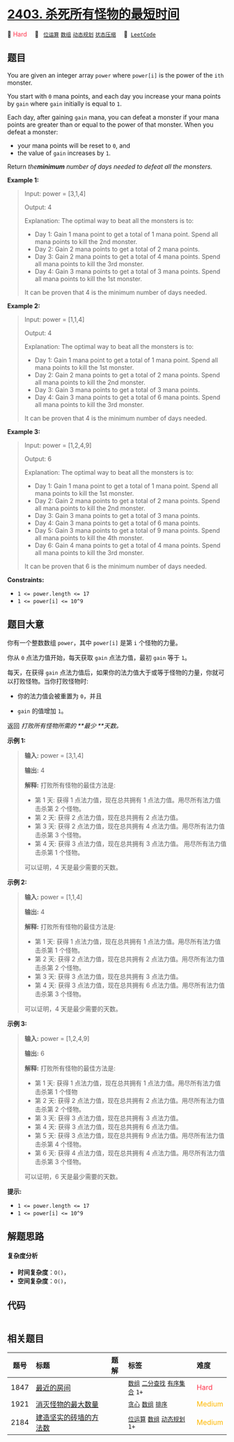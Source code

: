 # [2403. 杀死所有怪物的最短时间](https://leetcode.com/problems/minimum-time-to-kill-all-monsters)

🔴 <font color=#ff334b>Hard</font>&emsp; 🔖&ensp; [`位运算`](/tag/bit-manipulation.md) [`数组`](/tag/array.md) [`动态规划`](/tag/dynamic-programming.md) [`状态压缩`](/tag/bitmask.md)&emsp; 🔗&ensp;[`LeetCode`](https://leetcode.com/problems/minimum-time-to-kill-all-monsters)

## 题目

You are given an integer array `power` where `power[i]` is the power of the
`ith` monster.

You start with `0` mana points, and each day you increase your mana points by
`gain` where `gain` initially is equal to `1`.

Each day, after gaining `gain` mana, you can defeat a monster if your mana
points are greater than or equal to the power of that monster. When you defeat
a monster:

  * your mana points will be reset to `0`, and
  * the value of `gain` increases by `1`.

Return _the**minimum** number of days needed to defeat all the monsters._



**Example 1:**

> Input: power = [3,1,4]
> 
> Output: 4
> 
> Explanation: The optimal way to beat all the monsters is to:
> - Day 1: Gain 1 mana point to get a total of 1 mana point. Spend all mana points to kill the 2nd monster.
> - Day 2: Gain 2 mana points to get a total of 2 mana points.
> - Day 3: Gain 2 mana points to get a total of 4 mana points. Spend all mana points to kill the 3rd monster.
> - Day 4: Gain 3 mana points to get a total of 3 mana points. Spend all mana points to kill the 1st monster.
> 
> It can be proven that 4 is the minimum number of days needed. 

**Example 2:**

> Input: power = [1,1,4]
> 
> Output: 4
> 
> Explanation: The optimal way to beat all the monsters is to:
> - Day 1: Gain 1 mana point to get a total of 1 mana point. Spend all mana points to kill the 1st monster.
> - Day 2: Gain 2 mana points to get a total of 2 mana points. Spend all mana points to kill the 2nd monster.
> - Day 3: Gain 3 mana points to get a total of 3 mana points.
> - Day 4: Gain 3 mana points to get a total of 6 mana points. Spend all mana points to kill the 3rd monster.
> 
> It can be proven that 4 is the minimum number of days needed. 

**Example 3:**

> Input: power = [1,2,4,9]
> 
> Output: 6
> 
> Explanation: The optimal way to beat all the monsters is to:
> - Day 1: Gain 1 mana point to get a total of 1 mana point. Spend all mana points to kill the 1st monster.
> - Day 2: Gain 2 mana points to get a total of 2 mana points. Spend all mana points to kill the 2nd monster.
> - Day 3: Gain 3 mana points to get a total of 3 mana points.
> - Day 4: Gain 3 mana points to get a total of 6 mana points.
> - Day 5: Gain 3 mana points to get a total of 9 mana points. Spend all mana points to kill the 4th monster.
> - Day 6: Gain 4 mana points to get a total of 4 mana points. Spend all mana points to kill the 3rd monster.
> 
> It can be proven that 6 is the minimum number of days needed.

**Constraints:**

  * `1 <= power.length <= 17`
  * `1 <= power[i] <= 10^9`


## 题目大意

你有一个整数数组 `power`，其中  `power[i]` 是第 `i` 个怪物的力量。

你从 `0` 点法力值开始，每天获取 `gain` 点法力值，最初 `gain` 等于 `1`。

每天，在获得 `gain` 点法力值后，如果你的法力值大于或等于怪物的力量，你就可以打败怪物。当你打败怪物时:

  * 你的法力值会被重置为 `0`，并且

  * `gain` 的值增加 `1`。

返回 _打败所有怪物所需的  **最少  **天数。_



**示例 1:**

> 
> 
> 
> 
> 
> **输入:** power = [3,1,4]
> 
> **输出:** 4
> 
> **解释:** 打败所有怪物的最佳方法是:
> - 第 1 天: 获得 1 点法力值，现在总共拥有 1 点法力值。用尽所有法力值击杀第 2 个怪物。
> - 第 2 天: 获得 2 点法力值，现在总共拥有 2 点法力值。
> - 第 3 天: 获得 2 点法力值，现在总共拥有 4 点法力值。用尽所有法力值击杀第 3 个怪物。
> - 第 4 天: 获得 3 点法力值，现在总共拥有 3 点法力值。 用尽所有法力值击杀第 1 个怪物。
> 
> 可以证明，4 天是最少需要的天数。
> 
> 

**示例 2:**

> 
> 
> 
> 
> 
> **输入:** power = [1,1,4]
> 
> **输出:** 4
> 
> **解释:** 打败所有怪物的最佳方法是:
> - 第 1 天: 获得 1 点法力值，现在总共拥有 1 点法力值。用尽所有法力值击杀第 1 个怪物。
> - 第 2 天: 获得 2 点法力值，现在总共拥有 2 点法力值。用尽所有法力值击杀第 2 个怪物。
> - 第 3 天: 获得 3 点法力值，现在总共拥有 3 点法力值。
> - 第 4 天: 获得 3 点法力值，现在总共拥有 6 点法力值。用尽所有法力值击杀第 3 个怪物。
> 
> 可以证明，4 天是最少需要的天数。
> 
> 

**示例 3:**

> 
> 
> 
> 
> 
> **输入:** power = [1,2,4,9]
> 
> **输出:** 6
> 
> **解释:** 打败所有怪物的最佳方法是:
> - 第 1 天: 获得 1 点法力值，现在总共拥有 1 点法力值。用尽所有法力值击杀第 1 个怪物
> - 第 2 天: 获得 2 点法力值，现在总共拥有 2 点法力值。用尽所有法力值击杀第 2 个怪物。
> - 第 3 天: 获得 3 点法力值，现在总共拥有 3 点法力值。
> - 第 4 天: 获得 3 点法力值，现在总共拥有 6 点法力值。
> - 第 5 天: 获得 3 点法力值，现在总共拥有 9 点法力值。用尽所有法力值击杀第 4 个怪物。
> - 第 6 天: 获得 4 点法力值，现在总共拥有 4 点法力值。用尽所有法力值击杀第 3 个怪物。
> 
> 可以证明，6 天是最少需要的天数。
> 
> 



**提示:**

  * `1 <= power.length <= 17`
  * `1 <= power[i] <= 10^9`


## 解题思路

#### 复杂度分析

- **时间复杂度**：`O()`，
- **空间复杂度**：`O()`，

## 代码

```javascript

```

## 相关题目

<!-- prettier-ignore -->
| 题号 | 标题 | 题解 | 标签 | 难度 |
| :------: | :------ | :------: | :------ | :------ |
| 1847 | [最近的房间](https://leetcode.com/problems/closest-room) |  |  [`数组`](/tag/array.md) [`二分查找`](/tag/binary-search.md) [`有序集合`](/tag/ordered-set.md) `1+` | <font color=#ff334b>Hard</font> |
| 1921 | [消灭怪物的最大数量](https://leetcode.com/problems/eliminate-maximum-number-of-monsters) |  |  [`贪心`](/tag/greedy.md) [`数组`](/tag/array.md) [`排序`](/tag/sorting.md) | <font color=#ffb800>Medium</font> |
| 2184 | [建造坚实的砖墙的方法数](https://leetcode.com/problems/number-of-ways-to-build-sturdy-brick-wall) |  |  [`位运算`](/tag/bit-manipulation.md) [`数组`](/tag/array.md) [`动态规划`](/tag/dynamic-programming.md) `1+` | <font color=#ffb800>Medium</font> |